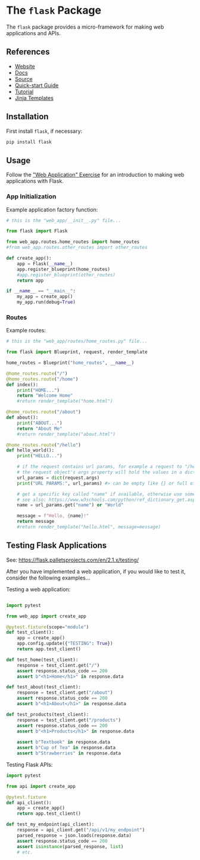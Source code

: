 # The `flask` Package

The `flask` package provides a micro-framework for making web applications and APIs.

## References

  + [Website](https://flask.palletsprojects.com/)
  + [Docs](https://flask.palletsprojects.com/en/2.1.x/)
  + [Source](https://github.com/pallets/flask)
  + [Quick-start Guide](https://flask.palletsprojects.com/en/2.1.x/quickstart/)
  + [Tutorial](https://flask.palletsprojects.com/en/2.1.x/tutorial/)
  + [Jinja Templates](https://jinja.palletsprojects.com/en/2.11.x/)

## Installation

First install `flask`, if necessary:

```sh
pip install flask
```

## Usage

Follow the ["Web Application" Exercise](/exercises/web-app/README.md) for an introduction to making web applications with Flask.

### App Initialization

Example application factory function:

```py
# this is the "web_app/__init__.py" file...

from flask import Flask

from web_app.routes.home_routes import home_routes
#from web_app.routes.other_routes import other_routes

def create_app():
    app = Flask(__name__)
    app.register_blueprint(home_routes)
    #app.register_blueprint(other_routes)
    return app

if __name__ == "__main__":
    my_app = create_app()
    my_app.run(debug=True)

```

### Routes

Example routes:

```py
# this is the "web_app/routes/home_routes.py" file...

from flask import Blueprint, request, render_template

home_routes = Blueprint("home_routes", __name__)

@home_routes.route("/")
@home_routes.route("/home")
def index():
    print("HOME...")
    return "Welcome Home"
    #return render_template("home.html")

@home_routes.route("/about")
def about():
    print("ABOUT...")
    return "About Me"
    #return render_template("about.html")

@home_routes.route("/hello")
def hello_world():
    print("HELLO...")

    # if the request contains url params, for example a request to "/hello?name=Harper"
    # the request object's args property will hold the values in a dictionary-like structure
    url_params = dict(request.args)
    print("URL PARAMS:", url_params) #> can be empty like {} or full of params like {"name":"Harper"}

    # get a specific key called "name" if available, otherwise use some specified default value
    # see also: https://www.w3schools.com/python/ref_dictionary_get.asp
    name = url_params.get("name") or "World"

    message = f"Hello, {name}!"
    return message
    #return render_template("hello.html", message=message)

```





## Testing Flask Applications

See: https://flask.palletsprojects.com/en/2.1.x/testing/

After you have implemented a web application, if you would like to test it, consider the following examples...


Testing a web application:

```py

import pytest

from web_app import create_app

@pytest.fixture(scope="module")
def test_client():
    app = create_app()
    app.config.update({"TESTING": True})
    return app.test_client()

def test_home(test_client):
    response = test_client.get("/")
    assert response.status_code == 200
    assert b"<h1>Home</h1>" in response.data

def test_about(test_client):
    response = test_client.get("/about")
    assert response.status_code == 200
    assert b"<h1>About</h1>" in response.data

def test_products(test_client):
    response = test_client.get("/products")
    assert response.status_code == 200
    assert b"<h1>Products</h1>" in response.data
    
    assert b"Textbook" in response.data
    assert b"Cup of Tea" in response.data
    assert b"Strawberries" in response.data
```


Testing Flask APIs:

```py
import pytest

from api import create_app

@pytest.fixture
def api_client():
    app = create_app()
    return app.test_client()

def test_my_endpoint(api_client):
    response = api_client.get("/api/v1/my_endpoint")
    parsed_response = json.loads(response.data)
    assert response.status_code == 200
    assert isinstance(parsed_response, list)
    # etc.
```
